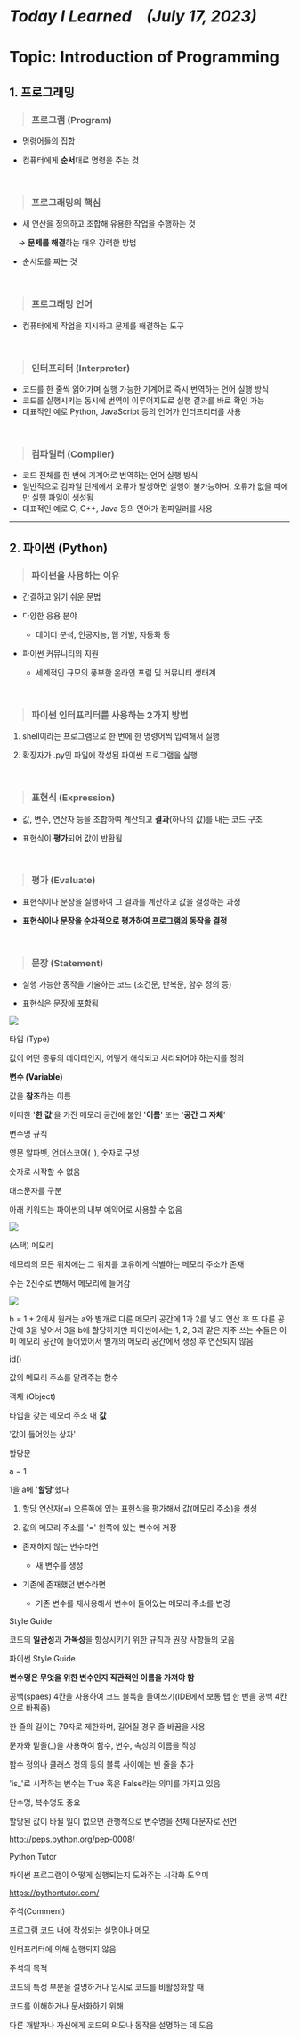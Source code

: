 # *Today I Learned    (July 17, 2023)*

# Topic: Introduction of Programming

## 1. 프로그래밍

> ### 프로그램 (Program)

- 명령어들의 집합

- 컴퓨터에게 **순서**대로 명령을 주는 것

<br/>

> ### 프로그래밍의 핵심

- 새 연산을 정의하고 조합해 유용한 작업을 수행하는 것

    &rarr; **문제를 해결**하는 매우 강력한 방법

- 순서도를 짜는 것

<br/>

> ### 프로그래밍 언어

- 컴퓨터에게 작업을 지시하고 문제를 해결하는 도구

<br/>

> ### 인터프리터 (Interpreter)

- 코드를 한 줄씩 읽어가며 실행 가능한 기계어로 즉시 번역하는 언어 실행 방식
- 코드를 실행시키는 동시에 번역이 이루어지므로 실행 결과를 바로 확인 가능
- 대표적인 예로 Python, JavaScript 등의 언어가 인터프리터를 사용

<br/>

> ### 컴파일러 (Compiler)

- 코드 전체를 한 번에 기계어로 번역하는 언어 실행 방식
- 일반적으로 컴파일 단계에서 오류가 발생하면 실행이 불가능하며, 오류가 없을 때에만 실행 파일이 생성됨
- 대표적인 예로 C, C++, Java 등의 언어가 컴파일러를 사용

---

## 2. 파이썬 (Python)

> ### 파이썬을 사용하는 이유

- 간결하고 읽기 쉬운 문법

- 다양한 응용 분야
  
  - 데이터 분석, 인공지능, 웹 개발, 자동화 등

- 파이썬 커뮤니티의 지원
  
  - 세계적인 규모의 풍부한 온라인 포럼 및 커뮤니티 생태계

<br/>

> ### 파이썬 인터프리터를 사용하는 2가지 방법

1. shell이라는 프로그램으로 한 번에 한 명령어씩 입력해서 실행

2. 확장자가 .py인 파일에 작성된 파이썬 프로그램을 실행

<br/>

> ### 표현식 (Expression)

- 값, 변수, 연산자 등을 조합하여 계산되고 **결과**(하나의 값)를 내는 코드 구조

- 표현식이 **평가**되어 값이 반환됨

<br/>

> ### 평가 (Evaluate)

- 표현식이나 문장을 실행하여 그 결과를 계산하고 값을 결정하는 과정

- **표현식이나 문장을 순차적으로 평가하여 프로그램의 동작을 결정**

<br/>

> ### 문장 (Statement)

- 실행 가능한 동작을 기술하는 코드 (조건문, 반복문, 함수 정의 등)

- 표현식은 문장에 포함됨



![](C:\Users\Owner\AppData\Roaming\marktext\images\2023-07-23-18-12-20-image.png)







타입 (Type)

값이 어떤 종류의 데이터인지, 어떻게 해석되고 처리되어야 하는지를 정의

**변수 (Variable)**

값을 **참조**하는 이름

어떠한 '****한 값****'을 가진 메모리 공간에 붙인 '**이름**' 또는 '**공간 그 자체**'

변수명 규칙

영문 알파벳, 언더스코어(_), 숫자로 구성

숫자로 시작할 수 없음

대소문자를 구분

아래 키워드는 파이썬의 내부 예약어로 사용할 수 없음

![](C:\Users\SSAFY\AppData\Roaming\marktext\images\2023-07-17-09-50-35-image.png)

(스택) 메모리 

메모리의 모든 위치에는 그 위치를 고유하게 식별하는 메모리 주소가 존재

수는 2진수로 변해서 메모리에 들어감

![](C:\Users\SSAFY\AppData\Roaming\marktext\images\2023-07-17-14-25-49-image.png)

b = 1 + 2에서 원래는 a와 별개로 다른 메모리 공간에 1과 2를 넣고 연산 후 또 다른 공간에 3을 넣어서 3을 b에 할당하지만 파이썬에서는 1, 2, 3과 같은 자주 쓰는 수들은 이미 메모리 공간에 들어있어서 별개의 메모리 공간에서 생성 후 연산되지 않음

id()

값의 메모리 주소를 알려주는 함수

객체 (Object)

타입을 갖는 메모리 주소 내 **값**

'값이 들어있는 상자'

할당문

a = 1

1을 a에 '**할당**'했다

1. 할당 연산자(=) 오른쪽에 있는 표현식을 평가해서 값(메모리 주소)을 생성

2. 값의 메모리 주소를 '=' 왼쪽에 있는 변수에 저장
- 존재하지 않는 변수라면
  
  - 새 변수를 생성   

- 기존에 존재했던 변수라면
  
  - 기존 변수를 재사용해서 변수에 들어있는 메모리 주소를 변경

Style Guide

코드의 **일관성**과 **가독성**을 향상시키기 위한 규칙과 권장 사항들의 모음

파이썬 Style Guide

**변수명은 무엇을 위한 변수인지 직관적인 이름을 가져야 함**

공백(spaes) 4칸을 사용하여 코드 블록을 들여쓰기(IDE에서 보통 탭 한 번을 공백 4칸으로 바꿔줌)

한 줄의 길이는 79자로 제한하며, 길어질 경우 줄 바꿈을 사용

문자와 밑줄(_)을 사용하여 함수, 변수, 속성의 이름을 작성

함수 정의나 클래스 정의 등의 블록 사이에는 빈 줄을 추가

'is_'로 시작하는 변수는 True 혹은 False라는 의미를 가지고 있음

단수명, 복수명도 중요

할당된 값이 바뀔 일이 없으면 관행적으로 변수명을 전체 대문자로 선언

http://peps.python.org/pep-0008/

Python Tutor

파이썬 프로그램이 어떻게 실행되는지 도와주는 시각화 도우미

https://pythontutor.com/

주석(Comment)

프로그램 코드 내에 작성되는 설명이나 메모

인터프리터에 의해 실행되지 않음

주석의 목적

코드의 특정 부분을 설명하거나 임시로 코드를 비활성화할 때

코드를 이해하거나 문서화하기 위해

다른 개발자나 자신에게 코드의 의도나 동작을 설명하는 데 도움
